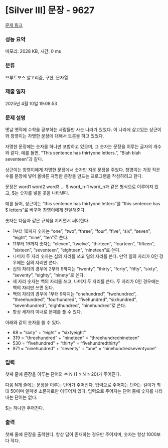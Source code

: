 # [Silver III] 문장 - 9627 

[문제 링크](https://www.acmicpc.net/problem/9627) 

### 성능 요약

메모리: 2028 KB, 시간: 0 ms

### 분류

브루트포스 알고리즘, 구현, 문자열

### 제출 일자

2025년 4월 10일 19:08:53

### 문제 설명

<p>옛날 옛적에 수학을 공부하는 사람들만 사는 나라가 있었다. 이 나라에 살고있는 상근이와 창영이는 자명한 문장에 대해서 토론을 하고 있었다.</p>

<p>자명한 문장에는 숫자를 하나만 포함하고 있으며, 그 숫자는 문장을 이루는 글자의 개수와 같다. 예를 들면, "This sentence has thirtyone letters.”, “Blah blah seventeen”과 같다.</p>

<p>상근이는 창영이에게 자명한 문장에서 숫자만 지운 문장을 주었다. 창영이는 가장 작은 수를 문장에 넣어 올바른 자명한 문장을 만드는 프로그램을 작성하려고 한다.</p>

<p>문장은 word1 word2 word3 ... <span>$</span> word_n-1 word_n과 같은 형식으로 이루어져 있고, <span>$</span>는 숫자를 넣을 곳을 나타낸다.</p>

<p>예를 들어, 상근이는 “this sentence has thirtyone letters”를 “this sentence has <span>$</span> letters”로 바꾸어 창영이에게 전달해준다.</p>

<p>숫자는 다음과 같은 규칙을 지키면서 써야한다.</p>

<ul>
	<li>1부터 10까지 숫자는 “one”, “two”, “three”, “four”, “five”, “six”, “seven”, “eight”, “nine”, “ten”로 쓴다.</li>
	<li>11부터 19까지 숫자는 “eleven”, “twelve”, “thirteen”, “fourteen”, “fifteen”, “sixteen”, “seventeen”, “eighteen”, “nineteen”로 쓴다.</li>
	<li>나머지 두 자리 숫자는 십의 자리를 쓰고 일의 자리를 쓴다. 만약 일의 자리가 0인 경우에는 십의 자리만 쓴다.</li>
	<li>십의 자리의 경우에 2부터 9까지는 “twenty”, “thirty”, “forty”, “fifty”, “sixty”, “seventy”, “eighty”, “ninety”로 쓴다.</li>
	<li>세 자리 숫자는 백의 자리를 쓰고, 나머지 두 자리를 쓴다. 두 자리가 0인 경우에는 백의 자리만 쓰면 된다.</li>
	<li>백의 자리의 경우에 1부터 9까지는 “onehundred”, “twohundred”, “threehundred”, “fourhundred”, “fivehundred”, “sixhundred”, “sevenhundred”, “eighthundred”, “ninehundred”로 쓴다.</li>
	<li>항상 세자리 이내로 문제를 풀 수 있다.</li>
</ul>

<p>아래와 같이 숫자를 쓸 수 있다.</p>

<ul>
	<li>68 = “sixty” + “eight” = “sixtyeight” </li>
	<li>319 = “threehundred” + “nineteen” = “threehundrednineteen” </li>
	<li>530 = “fivehundred” + “thirty” = “fivehundredthirty” </li>
	<li>971 = “ninehundred” + “seventy” + “one” = “ninehundredseventyone”</li>
</ul>

### 입력 

 <p>첫째 줄에 문장을 이루는 단어의 수 N (1 ≤ N ≤ 20)가 주어진다.</p>

<p>다음 N개 줄에는 문장을 이루는 단어가 주어진다. 입력으로 주어지는 단어는 길이가 최대 50이며 알파벳 소문자로만 이루어져 있다. 입력으로 주어지는 단어 중에 숫자를 나타내는 단어는 없다.</p>

<p><span>$</span>는 하나만 주어진다.</p>

### 출력 

 <p>첫째 줄에 문장을 출력한다. 항상 답이 존재하는 경우만 주어지며, 숫자는 항상 1000보다 작다.</p>

